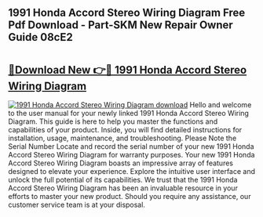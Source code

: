## 1991 Honda Accord Stereo Wiring Diagram Free Pdf Download - Part-SKM New Repair Owner Guide 08cE2

# <h2><a href="http://dfkme2.blite.top/?on=1991+Honda+Accord+Stereo+Wiring+Diagram">🔗Download New 👉🔴 1991 Honda Accord Stereo Wiring Diagram</a></h2>

[![1991 Honda Accord Stereo Wiring Diagram download](https://i.imgur.com/lujVjoI.png)](http://dfkme2.blite.top/?on=1991+Honda+Accord+Stereo+Wiring+Diagram)
Hello and welcome to the user manual for your newly linked 1991 Honda Accord Stereo Wiring Diagram. This guide is here to help you master the functions and capabilities of your product. Inside, you will find detailed instructions for installation, usage, maintenance, and troubleshooting. Please Note the Serial Number Locate and record the serial number of your new 1991 Honda Accord Stereo Wiring Diagram for warranty purposes. Your new 1991 Honda Accord Stereo Wiring Diagram boasts an impressive array of features designed to elevate your experience. Explore the intuitive user interface and unlock the full potential of its capabilities. We trust that the 1991 Honda Accord Stereo Wiring Diagram has been an invaluable resource in your efforts to master your new product. Should you require any assistance, our customer service team is at your disposal.
